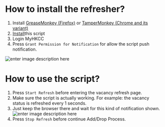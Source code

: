# How to install the refresher?

 1. Install [GreaseMonkey (Firefox)](https://addons.mozilla.org/en-US/firefox/addon/greasemonkey/) or  [TamperMonkey (Chrome and its variant)](https://chrome.google.com/webstore/detail/tampermonkey/dhdgffkkebhmkfjojejmpbldmpobfkfo?hl=zh-HK)
 2. [Install](https://gitlab.com/ce1011/new-myhkcc-adddrop-refresher/-/raw/master/script.user.js)this script
 3. Login MyHKCC
 4. Press `Grant Permission for Notification` for allow the script push notification.

![enter image description here](https://i.imgur.com/aUhDAFI.png)

# How to use the script?

 1. Press `Start Refresh`	 before entering the vacancy refresh page.
 2. Make sure the script is actually working. For example: the vacancy status is refreshed every 1 seconds. 
 3. Just keep the browser there and wait for this kind of notification shown. 
  ![enter image description
    here](https://i.imgur.com/fZAnV3j.png)
 4.   Press `Stop Refresh` before continue Add/Drop Process.

